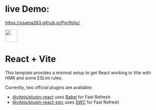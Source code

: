 # live Demo: 
https://osama263.github.io/Portfolio/

<img  width="40px" src="https://static.wikia.nocookie.net/nicos-nextbots-fanmade/images/d/da/HappyCat.gif/revision/latest/scale-to-width/360?cb=20230618025557"/>

# React + Vite

This template provides a minimal setup to get React working in Vite with HMR and some ESLint rules.

Currently, two official plugins are available:

- [@vitejs/plugin-react](https://github.com/vitejs/vite-plugin-react/blob/main/packages/plugin-react/README.md) uses [Babel](https://babeljs.io/) for Fast Refresh
- [@vitejs/plugin-react-swc](https://github.com/vitejs/vite-plugin-react-swc) uses [SWC](https://swc.rs/) for Fast Refresh
